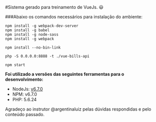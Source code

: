 #Sistema gerado para treinamento de VueJs. :smiley:

###Abaixo os comandos necessários para instalação do ambiente:

```Shell
npm install -g webpack-dev-server
npm install -g babel
npm install -g node-sass
npm install -g webpack

npm install --no-bin-link

php -S 0.0.0.0:8888 -t ./vue-bills-api

npm start
```

**Foi utilizado a versões das seguintes ferramentas para o  desenvolvimento:**
* NodeJs: [v6.7.0](https://nodejs.org/download/release/v6.7.0/)
* NPM: v6.7.0
* PHP: 5.6.24


Agradeço ao instrutor @argentinaluiz pelas dúvidas respondidas e pelo conteúdo passado.

